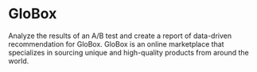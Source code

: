 # GloBox
Analyze the results of an A/B test and create a report of data-driven recommendation for GloBox. GloBox is an online marketplace that specializes in sourcing unique and high-quality products from around the world.
